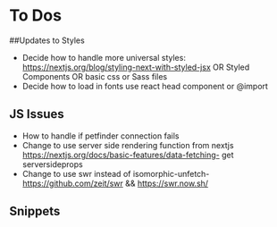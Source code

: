 # To Dos


##Updates to Styles
- Decide how to handle more universal styles: https://nextjs.org/blog/styling-next-with-styled-jsx OR Styled Components OR basic css or Sass files
- Decide how to load in fonts use react head component or @import

## JS Issues
- How to handle if petfinder connection fails
- Change to use server side rendering function from nextjs https://nextjs.org/docs/basic-features/data-fetching- get serversideprops
- Change to use swr instead of isomorphic-unfetch- https://github.com/zeit/swr && https://swr.now.sh/



## Snippets
